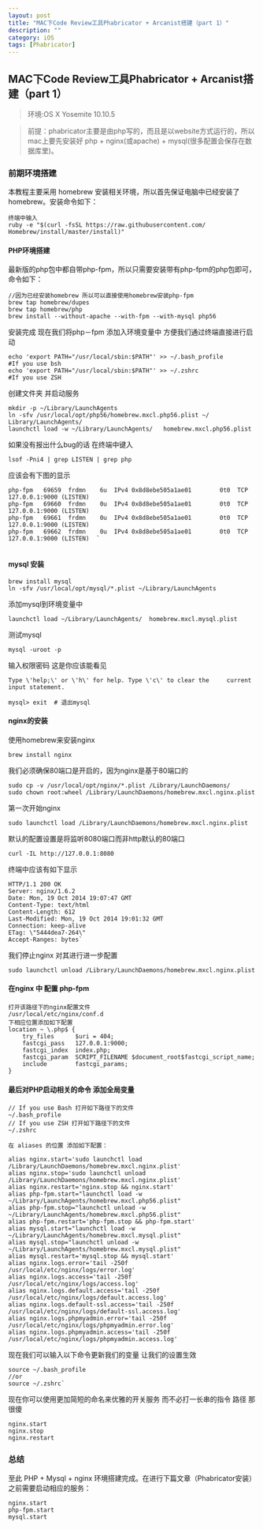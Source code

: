 ```yaml
---
layout: post
title: "MAC下Code Review工具Phabricator + Arcanist搭建（part 1）"
description: ""
category: iOS
tags: [Phabricator]
---
```



## MAC下Code Review工具Phabricator + Arcanist搭建（part 1）



> 环境:OS X Yosemite 10.10.5

> 前提：phabricator主要是由php写的，而且是以website方式运行的，所以mac上要先安装好 php + nginx(或apache) + mysql(很多配置会保存在数据库里)。

<!--more-->

### 前期环境搭建

本教程主要采用 homebrew 安装相关环境，所以首先保证电脑中已经安装了homebrew。安装命令如下：

```
终端中输入
ruby -e "$(curl -fsSL https://raw.githubusercontent.com/    Homebrew/install/master/install)"
```

#### PHP环境搭建

最新版的php包中都自带php-fpm，所以只需要安装带有php-fpm的php包即可，命令如下：

```
//因为已经安装homebrew 所以可以直接使用homebrew安装php-fpm
brew tap homebrew/dupes
brew tap homebrew/php
brew install --without-apache --with-fpm --with-mysql php56
```

安装完成 现在我们将php－fpm 添加入环境变量中 方便我们通过终端直接进行启动

```
echo 'export PATH="/usr/local/sbin:$PATH"' >> ~/.bash_profile
#If you use bsh
echo 'export PATH="/usr/local/sbin:$PATH"' >> ~/.zshrc
#If you use ZSH
```

创建文件夹 并启动服务

```
mkdir -p ~/Library/LaunchAgents
ln -sfv /usr/local/opt/php56/homebrew.mxcl.php56.plist ~/   Library/LaunchAgents/
launchctl load -w ~/Library/LaunchAgents/   homebrew.mxcl.php56.plist
```

如果没有报出什么bug的话 在终端中键入

```
lsof -Pni4 | grep LISTEN | grep php
```


应该会有下图的显示

```
php-fpm   69659  frdmn    6u  IPv4 0x8d8ebe505a1ae01        0t0  TCP 127.0.0.1:9000 (LISTEN)
php-fpm   69660  frdmn    0u  IPv4 0x8d8ebe505a1ae01        0t0  TCP 127.0.0.1:9000 (LISTEN)
php-fpm   69661  frdmn    0u  IPv4 0x8d8ebe505a1ae01        0t0  TCP 127.0.0.1:9000 (LISTEN)
php-fpm   69662  frdmn    0u  IPv4 0x8d8ebe505a1ae01        0t0  TCP 127.0.0.1:9000 (LISTEN)  `
 
```

#### mysql 安装

```
brew install mysql
ln -sfv /usr/local/opt/mysql/*.plist ~/Library/LaunchAgents
```

添加mysql到环境变量中

```
launchctl load ~/Library/LaunchAgents/  homebrew.mxcl.mysql.plist
```


测试mysql

```
mysql -uroot -p
```

输入权限密码 这是你应该能看见

```
Type \'help;\' or \'h\' for help. Type \'c\' to clear the     current input statement.
 
mysql> exit  # 退出mysql
```

#### nginx的安装

使用homebrew来安装nginx

```
brew install nginx
```

我们必须确保80端口是开启的，因为nginx是基于80端口的

```
sudo cp -v /usr/local/opt/nginx/*.plist /Library/LaunchDaemons/
sudo chown root:wheel /Library/LaunchDaemons/homebrew.mxcl.nginx.plist
```

第一次开始nginx

```
sudo launchctl load /Library/LaunchDaemons/homebrew.mxcl.nginx.plist
```

默认的配置设置是将监听8080端口而非http默认的80端口

```
curl -IL http://127.0.0.1:8080
```

终端中应该有如下显示

```
HTTP/1.1 200 OK
Server: nginx/1.6.2
Date: Mon, 19 Oct 2014 19:07:47 GMT
Content-Type: text/html
Content-Length: 612
Last-Modified: Mon, 19 Oct 2014 19:01:32 GMT
Connection: keep-alive
ETag: \"5444dea7-264\"
Accept-Ranges: bytes`
```

我们停止nginx 对其进行进一步配置

```
sudo launchctl unload /Library/LaunchDaemons/homebrew.mxcl.nginx.plist
```

#### 在nginx 中 配置 php-fpm  

```
打开该路径下的nginx配置文件
/usr/local/etc/nginx/conf.d
下相应位置添加如下配置
location ~ \.php$ {
    try_files      $uri = 404;
    fastcgi_pass   127.0.0.1:9000;
    fastcgi_index  index.php;
    fastcgi_param  SCRIPT_FILENAME $document_root$fastcgi_script_name;
    include        fastcgi_params;
}
```

#### 最后对PHP启动相关的命令 添加全局变量

```
// If you use Bash 打开如下路径下的文件
~/.bash_profile
// If you use ZSH 打开如下路径下的文件
~/.zshrc

在 aliases 的位置 添加如下配置：

alias nginx.start='sudo launchctl load /Library/LaunchDaemons/homebrew.mxcl.nginx.plist'
alias nginx.stop='sudo launchctl unload /Library/LaunchDaemons/homebrew.mxcl.nginx.plist'
alias nginx.restart='nginx.stop && nginx.start'
alias php-fpm.start="launchctl load -w ~/Library/LaunchAgents/homebrew.mxcl.php56.plist"
alias php-fpm.stop="launchctl unload -w ~/Library/LaunchAgents/homebrew.mxcl.php56.plist"
alias php-fpm.restart='php-fpm.stop && php-fpm.start'
alias mysql.start="launchctl load -w ~/Library/LaunchAgents/homebrew.mxcl.mysql.plist"
alias mysql.stop="launchctl unload -w ~/Library/LaunchAgents/homebrew.mxcl.mysql.plist"
alias mysql.restart='mysql.stop && mysql.start'
alias nginx.logs.error='tail -250f /usr/local/etc/nginx/logs/error.log'
alias nginx.logs.access='tail -250f /usr/local/etc/nginx/logs/access.log'
alias nginx.logs.default.access='tail -250f /usr/local/etc/nginx/logs/default.access.log'
alias nginx.logs.default-ssl.access='tail -250f /usr/local/etc/nginx/logs/default-ssl.access.log'
alias nginx.logs.phpmyadmin.error='tail -250f /usr/local/etc/nginx/logs/phpmyadmin.error.log'
alias nginx.logs.phpmyadmin.access='tail -250f /usr/local/etc/nginx/logs/phpmyadmin.access.log'
```
现在我们可以输入以下命令更新我们的变量 让我们的设置生效

```
source ~/.bash_profile
//or
source ~/.zshrc`
```

现在你可以使用更加简短的命名来优雅的开关服务 而不必打一长串的指令 路径 那很傻

```
nginx.start
nginx.stop
nginx.restart
```

### 总结 

至此 PHP + Mysql + nginx 环境搭建完成。在进行下篇文章（Phabricator安装）之前需要启动相应的服务：

```
nginx.start
php-fpm.start
mysql.start
```

























